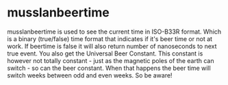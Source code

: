 # musslanbeertime

musslanbeertime is used to see the current time in ISO-B33R format. Which is a binary (true/false) time format that indicates if it's beer time or not at work.
If beertime is false it will also return number of nanoseconds to next true event.
You also get the Universal Beer Constant. This constant is however not totally constant - just as the magnetic poles of the earth can switch - so can the beer constant.
When that happens the beer time will switch weeks between odd and even weeks. So be aware!